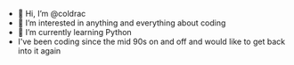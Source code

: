 - 👋 Hi, I’m @coldrac
- 👀 I’m interested in anything and everything about coding
- 🌱 I’m currently learning Python
- I've been coding since the mid 90s on and off and would like to get back into it again
